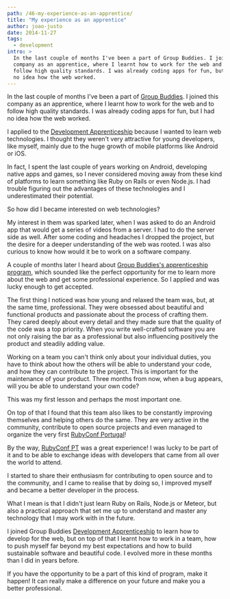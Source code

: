 ```yaml
---
path: /46-my-experience-as-an-apprentice/
title: "My experience as an apprentice"
author: joao-justo
date: 2014-11-27
tags:
  - development
intro: >
  In the last couple of months I've been a part of Group Buddies. I joined this
  company as an apprentice, where I learnt how to work for the web and to
  follow high quality standards. I was already coding apps for fun, but I had
  no idea how the web worked.
---
```


In the last couple of months I've been a part of [Group Buddies](https://groupbuddies.com/). I joined this company as an apprentice, where I learnt how to work for the web and to follow high quality standards. I was already coding apps for fun, but I had no idea how the web worked. 

I applied to the [Development Apprenticeship](https://apprenticeship.groupbuddies.com/#/) because I wanted to learn web technologies. I thought they weren't very attractive for young developers,  like myself, mainly due to the huge growth of mobile platforms like Android or iOS. 

In fact, I spent the last couple of years working on Android, developing native apps and games, so I never considered moving away from these kind of platforms to learn something like Ruby on Rails or even Node.js. I had trouble figuring out the advantages of these technologies and I underestimated their potential.

So how did I became interested on web technologies? 

My interest in them was sparked later, when I was asked to do an Android app that would get a series of videos from a server. I had to do the server side as well. After some coding and headaches I dropped the project, but the desire for a deeper understanding of the web was rooted. I was also curious to know how would it be to work on a software company.

A couple of months later I heard about [Group Buddies's apprenticeship program](https://apprenticeship.groupbuddies.com/#/), which sounded like the perfect opportunity for me to learn more about the web and get some professional experience. So I applied and was lucky enough to get accepted.

The first thing I noticed was how young and relaxed the team was, but, at the same time, professional. They were obsessed about beautiful and functional products and passionate about the process of crafting them. They cared deeply about every detail and they made sure that the quality of the code was a top priority. When you write well-crafted software you are not only raising the bar as a professional but also influencing positively the product and steadily adding value.
 
Working on a team you can't think only about your individual duties, you have to think about how the others will be able to understand your code, and how they can contribute to the project. This is important for the maintenance of your product. Three months from now, when a bug appears, will you be able to understand your own code? 

This was my first lesson and perhaps the most important one. 

On top of that I found that this team also likes to be constantly improving themselves and helping others do the same. They are very active in the community, contribute to open source projects and even managed to organize the very first [RubyConf Portugal](https://rubyconf.pt/)!

By the way, [RubyConf PT](https://rubyconf.pt/) was a great experience! I was lucky to be part of it and to be able to exchange ideas with developers that came from all over the world to attend.

I started to share their enthusiasm for contributing to open source and to the community, and I came to realise that by doing so, I improved myself and became a better developer in the process.

What I mean is that I didn't just learn Ruby on Rails, Node.js or Meteor, but also a practical approach that set me up to understand and master any technology that I may work with in the future.

I joined Group Buddies [Development Apprenticeship](https://apprenticeship.groupbuddies.com/#/) to learn how to develop for the web, but on top of that I learnt how to work in a team, how to push myself far beyond my best expectations and how to build sustainable software and beautiful code. I evolved more in these months than I did in years before.

If you have the opportunity to be a part of this kind of program, make it happen! It can really make a difference on your future and make you a better professional.
